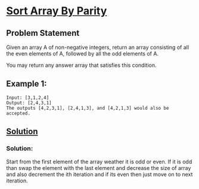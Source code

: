 # [Sort Array By Parity](https://leetcode.com/problems/sort-array-by-parity/)
## Problem Statement
Given an array A of non-negative integers, return an array consisting of all the even elements of A, followed by all the odd elements of A.

You may return any answer array that satisfies this condition.

## __Example 1:__
```
Input: [3,1,2,4]
Output: [2,4,3,1]
The outputs [4,2,3,1], [2,4,1,3], and [4,2,1,3] would also be accepted.

```

## [Solution](https://github.com/Adityathakur3029/CODING/blob/master/Sort%20Array%20By%20Parity/sol.cpp)

### Solution: 
Start from the first element of the array weather it is odd or even. If it is odd than swap the element with the last element and decrease the size of array and 
also decrement the ith iteration and if its even then just move on to next iteration.